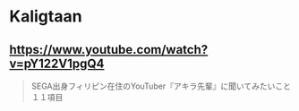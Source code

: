 # Kaligtaan

## https://www.youtube.com/watch?v=pY122V1pgQ4

> SEGA出身フィリピン在住のYouTuber『アキラ先輩』に聞いてみたいこと１１項目 
